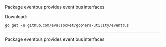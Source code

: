 Package eventbus provides event bus interfaces

Download:
```shell
go get -u github.com/evalsocket/gophers-utility/eventbus
```

* * *
Package eventbus provides event bus interfaces
